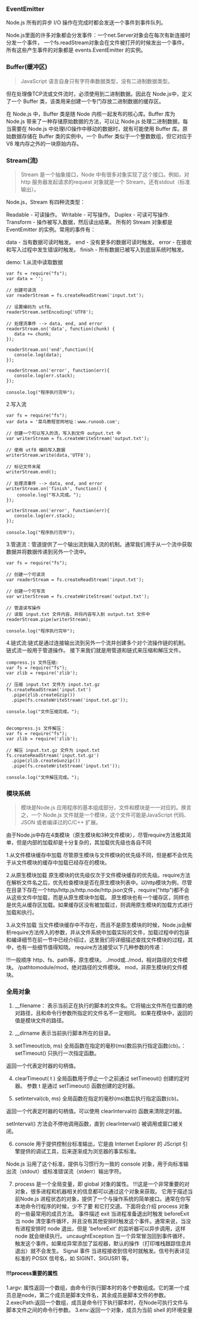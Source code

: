 ### EventEmitter
>
Node.js 所有的异步 I/O 操作在完成时都会发送一个事件到事件队列。

Node.js里面的许多对象都会分发事件：一个net.Server对象会在每次有新连接时分发一个事件， 一个fs.readStream对象会在文件被打开的时候发出一个事件。 所有这些产生事件的对象都是 events.EventEmitter 的实例。

### Buffer(缓冲区)
> JavaScript 语言自身只有字符串数据类型，没有二进制数据类型。

但在处理像TCP流或文件流时，必须使用到二进制数据。因此在 Node.js中，定义了一个 Buffer 类，该类用来创建一个专门存放二进制数据的缓存区。

在 Node.js 中，Buffer 类是随 Node 内核一起发布的核心库。Buffer 库为 Node.js 带来了一种存储原始数据的方法，可以让 Node.js 处理二进制数据，每当需要在 Node.js 中处理I/O操作中移动的数据时，就有可能使用 Buffer 库。原始数据存储在 Buffer 类的实例中。一个 Buffer 类似于一个整数数组，但它对应于 V8 堆内存之外的一块原始内存。

### Stream(流)
> Stream 是一个抽象接口，Node 中有很多对象实现了这个接口。例如，对http 服务器发起请求的request 对象就是一个 Stream，还有stdout（标准输出）。

Node.js，Stream 有四种流类型：

Readable - 可读操作。
Writable - 可写操作。
Duplex - 可读可写操作.
Transform - 操作被写入数据，然后读出结果。
所有的 Stream 对象都是 EventEmitter 的实例。常用的事件有：

data - 当有数据可读时触发。
end - 没有更多的数据可读时触发。
error - 在接收和写入过程中发生错误时触发。
finish - 所有数据已被写入到底层系统时触发。

demo:
1.从流中读取数据
```
var fs = require("fs");
var data = '';

// 创建可读流
var readerStream = fs.createReadStream('input.txt');

// 设置编码为 utf8。
readerStream.setEncoding('UTF8');

// 处理流事件 --> data, end, and error
readerStream.on('data', function(chunk) {
   data += chunk;
});

readerStream.on('end',function(){
   console.log(data);
});

readerStream.on('error', function(err){
   console.log(err.stack);
});

console.log("程序执行完毕");
```
2.写入流
```
var fs = require("fs");
var data = '菜鸟教程官网地址：www.runoob.com';

// 创建一个可以写入的流，写入到文件 output.txt 中
var writerStream = fs.createWriteStream('output.txt');

// 使用 utf8 编码写入数据
writerStream.write(data,'UTF8');

// 标记文件末尾
writerStream.end();

// 处理流事件 --> data, end, and error
writerStream.on('finish', function() {
    console.log("写入完成。");
});

writerStream.on('error', function(err){
   console.log(err.stack);
});

console.log("程序执行完毕");
```

3.管道流：管道提供了一个输出流到输入流的机制。通常我们用于从一个流中获取数据并将数据传递到另外一个流中。
```
var fs = require("fs");

// 创建一个可读流
var readerStream = fs.createReadStream('input.txt');

// 创建一个可写流
var writerStream = fs.createWriteStream('output.txt');

// 管道读写操作
// 读取 input.txt 文件内容，并将内容写入到 output.txt 文件中
readerStream.pipe(writerStream);

console.log("程序执行完毕");
```
4.链式流:链式是通过连接输出流到另外一个流并创建多个对个流操作链的机制。链式流一般用于管道操作。
接下来我们就是用管道和链式来压缩和解压文件。
```
compress.js 文件压缩:
var fs = require("fs");
var zlib = require('zlib');

// 压缩 input.txt 文件为 input.txt.gz
fs.createReadStream('input.txt')
  .pipe(zlib.createGzip())
  .pipe(fs.createWriteStream('input.txt.gz'));

console.log("文件压缩完成。");


decompress.js 文件解压：
var fs = require("fs");
var zlib = require('zlib');

// 解压 input.txt.gz 文件为 input.txt
fs.createReadStream('input.txt.gz')
  .pipe(zlib.createGunzip())
  .pipe(fs.createWriteStream('input.txt'));

console.log("文件解压完成。");
```

### 模块系统
>模块是Node.js 应用程序的基本组成部分，文件和模块是一一对应的。换言之，一个 Node.js 文件就是一个模块，这个文件可能是JavaScript 代码、JSON 或者编译过的C/C++ 扩展。

由于Node.js中存在4类模块（原生模块和3种文件模块），尽管require方法极其简单，但是内部的加载却是十分复杂的，其加载优先级也各自不同

1.从文件模块缓存中加载
尽管原生模块与文件模块的优先级不同，但是都不会优先于从文件模块的缓存中加载已经存在的模块。

2.从原生模块加载
原生模块的优先级仅次于文件模块缓存的优先级。require方法在解析文件名之后，优先检查模块是否在原生模块列表中。以http模块为例，尽管在目录下存在一个http/http.js/http.node/http.json文件，require("http")都不会从这些文件中加载，而是从原生模块中加载。 原生模块也有一个缓存区，同样也是优先从缓存区加载。如果缓存区没有被加载过，则调用原生模块的加载方式进行加载和执行。

3.从文件加载
当文件模块缓存中不存在，而且不是原生模块的时候，Node.js会解析require方法传入的参数，并从文件系统中加载实际的文件，加载过程中的包装和编译细节在前一节中已经介绍过，这里我们将详细描述查找文件模块的过程，其中，也有一些细节值得知晓。 require方法接受以下几种参数的传递：

!!!一般顺序
http、fs、path等，原生模块。
./mod或../mod，相对路径的文件模块。
/pathtomodule/mod，绝对路径的文件模块。
mod，非原生模块的文件模块。

### 全局对象
1. __filename： 表示当前正在执行的脚本的文件名。它将输出文件所在位置的绝对路径，且和命令行参数所指定的文件名不一定相同。 如果在模块中，返回的值是模块文件的路径。

2. __dirname 表示当前执行脚本所在的目录。

3. setTimeout(cb, ms) 全局函数在指定的毫秒(ms)数后执行指定函数(cb)。：setTimeout() 只执行一次指定函数。

返回一个代表定时器的句柄值。

4. clearTimeout( t ) 全局函数用于停止一个之前通过 setTimeout() 创建的定时器。 参数 t 是通过 setTimeout() 函数创建的定时器。

5. setInterval(cb, ms) 全局函数在指定的毫秒(ms)数后执行指定函数(cb)。

返回一个代表定时器的句柄值。可以使用 clearInterval(t) 函数来清除定时器。

setInterval() 方法会不停地调用函数，直到 clearInterval() 被调用或窗口被关闭。

6. console 用于提供控制台标准输出，它是由 Internet Explorer 的 JScript 引擎提供的调试工具，后来逐渐成为浏览器的事实标准。

Node.js 沿用了这个标准，提供与习惯行为一致的 console 对象，用于向标准输出流（stdout）或标准错误流（stderr）输出字符。

7. process 是一个全局变量，即 global 对象的属性。
!!!这是一个非常重要的对对象，很多进程和机器相关的信息都可以通过这个对象来获取。
它用于描述当前Node.js 进程状态的对象，提供了一个与操作系统的简单接口。通常在你写本地命令行程序的时候，少不了要 和它打交道。下面将会介绍 process 对象的一些最常用的成员方法。
事件描述
exit	当进程准备退出时触发
beforeExit	当 node 清空事件循环，并且没有其他安排时触发这个事件。通常来说，当没有进程安排时 node 退出，但是 'beforeExit' 的监听器可以异步调用，这样 node 就会继续执行。
uncaughtException	当一个异常冒泡回到事件循环，触发这个事件。如果给异常添加了监视器，默认的操作（打印堆栈跟踪信息并退出）就不会发生。
Signal 事件	当进程接收到信号时就触发。信号列表详见标准的 POSIX 信号名，如 SIGINT、SIGUSR1 等。
 
 #### !!!process重要的属性
   1.argv: 属性返回一个数组，由命令行执行脚本时的各个参数组成。它的第一个成员总是node，第二个成员是脚本文件名，其余成员是脚本文件的参数。
   2.execPath:返回一个数组，成员是命令行下执行脚本时，在Node可执行文件与脚本文件之间的命令行参数。
   3.env:返回一个对象，成员为当前 shell 的环境变量
   
